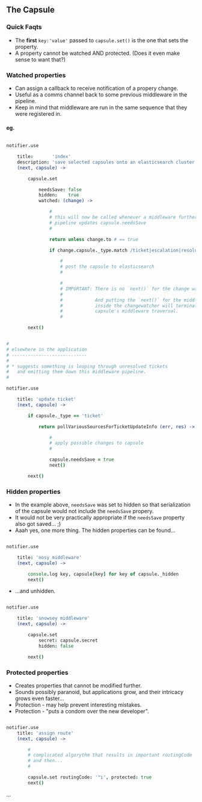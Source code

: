 The Capsule
-----------

### Quick Faqts

* The **first** `key:'value'` passed to `capsule.set()` is the one that sets the property.
* A property cannot be watched AND protected. (Does it even make sense to want that?)


### Watched properties

* Can assign a callback to receive notification of a propery change.
* Useful as a comms channel back to some previous middleware in the pipeline.
* Keep in mind that middleware are run in the same sequence that they were registered in.

#### eg. 


```coffee

notifier.use

    title:       'index'
    description: 'save selected capsules onto an elasticsearch cluster'
    (next, capsule) -> 

        capsule.set

            needsSave: false
            hidden:    true
            watched: (change) -> 

                #
                # this will now be called whenever a middleware further down the 
                # pipeline updates capsule.needsSave
                #

                return unless change.to # == true

                if change.capsule._type.match /ticket|escalation|resolution/

                    #
                    # post the capsule to elasticsearch
                    #

                    #
                    # IMPORTANT: There is no `next()` for the change watcher
                    # 
                    #            And putting the `next()` for the middleware
                    #            inside the changewatcher will terminate the
                    #            capsule's middleware traversal.
                    #

        next()

```
```coffee

#
# elsewhere in the application
# ----------------------------
# 
# * suggests something is looping through unresolved tickets
#   and emitting them down this middleware pipeline.
# 

notifier.use

    title: 'update ticket'
    (next, capsule) -> 

        if capsule._type == 'ticket'

            return pollVariousSourcesForTicketUpdateInfo (err, res) -> 

                #
                # apply possible changes to capsule
                #

                capsule.needsSave = true
                next()

        next()
```

### Hidden properties

* In the example above, `needsSave` was set to hidden so that serialization of the capsule would not include the `needsSave` propery.
* It would not be very practically appropriate if the `needsSave` property also got saved... ;)
* Aaah yes, one more thing. The hidden properties can be found...

```coffee

notifier.use

    title: 'nosy middleware'
    (next, capsule) -> 

        console.log key, capsule[key] for key of capsule._hidden
        next()

```
* ...and unhidden.

```coffee

notifier.use

    title: 'snowsey middleware'
    (next, capsule) -> 

        capsule.set 
            secret: capsule.secret
            hidden: false

        next()

```

### Protected properties

* Creates properties that cannot be modified further.
* Sounds possibly paranoid, but applications grow, and their intricacy grows even faster...
* Protection - may help prevent interesting mistakes.
* Protection - "puts a condom over the new developer".

```coffee

notifier.use
    title: 'assign route'
    (next, capsule) -> 

        #
        # complicated algorythm that results in important routingCode
        # and then...
        # 

        capsule.set routingCode: '™i', protected: true
        next()


```
...


